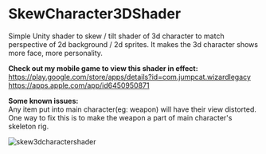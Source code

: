 # SkewCharacter3DShader
Simple Unity shader to skew / tilt shader of 3d character to match perspective of 2d background / 2d sprites. It makes the 3d character shows more face, more personality.

**Check out my mobile game to view this shader in effect:**<br />
https://play.google.com/store/apps/details?id=com.jumpcat.wizardlegacy<br />
https://apps.apple.com/app/id6450950871

**Some known issues:**<br />
Any item put into main character(eg: weapon) will have their view distorted. One way to fix this is to make the weapon a part of main character's skeleton rig.

![skew3dcharactershader](https://github.com/TrongHieu90/SkewCharacter3DShader/assets/20443445/51eea3d0-69dc-43c7-b709-ad6ef3652d50)

